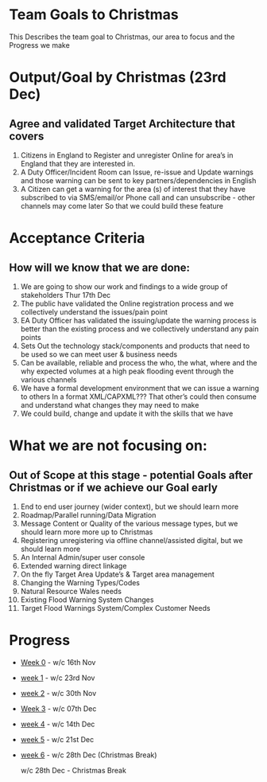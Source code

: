 # Team Goals to Christmas
  This Describes the team goal to Christmas, our area to focus and the Progress we make

# Output/Goal by Christmas (23rd Dec)

##  Agree and validated Target Architecture that covers

  1.  Citizens in England to Register and unregister Online for area’s in England that they are interested in.
  2.  A Duty Officer/Incident Room can Issue, re-issue and Update warnings and those warning can be sent to key partners/dependencies in English
  3.  A Citizen can get a warning for the area (s) of interest that they have subscribed to via SMS/email/or Phone call and can unsubscribe - other channels may come later
So that we could build these feature


# Acceptance Criteria

##  How will we know that we are done:

  1.  We are going to show our work and findings to a wide group of stakeholders Thur 17th Dec
  2.  The public have validated the Online registration process and we collectively understand the issues/pain point
  3.  EA Duty Officer has validated the issuing/update the warning process is better than the existing process and we collectively understand any pain points
  4.  Sets Out the technology stack/components and products that need to be used so we can meet user & business needs
  5.  Can be available, reliable and process the who, the what, where and the why expected volumes at a high peak flooding event through the various channels
  6.  We have a formal development environment that we can issue a warning to others In a format XML/CAPXML??? That other’s could then consume and understand what changes they may need to make
  7.  We could build, change and update it with the skills that we have

# What we are not focusing on:

##  Out of Scope at this stage - potential Goals after Christmas or if we achieve our Goal early

  1.  End to end user journey (wider context), but we should learn more
  2.  Roadmap/Parallel running/Data Migration 
  3.  Message Content or Quality of the various message types, but we should learn more more up to Christmas
  4.  Registering unregistering via offline channel/assisted digital, but we should learn more
  5.  An Internal Admin/super user console
  6.  Extended warning direct linkage
  7.  On the fly Target Area Update’s & Target area management
  8.  Changing the Warning Types/Codes
  9. Natural Resource Wales needs
  10. Existing Flood Warning System Changes
  11. Target Flood Warnings System/Complex Customer Needs
  
  # Progress
  * [Week 0](/updates/week0.md) - w/c 16th Nov
  * [week 1](/updates/week1.md) - w/c 23rd Nov
  * [week 2](/updates/week2.md) - w/c 30th Nov
  * [Week 3](/updates/week3.md) - w/c 07th Dec
  * [week 4](/updates/week4.md) - w/c 14th Dec
  * [week 5](/updates/week5.md) - w/c 21st Dec
  * [week 6](/updates/week6.md) - w/c 28th Dec (Christmas Break)
  
  
  
    w/c 28th Dec - Christmas Break
